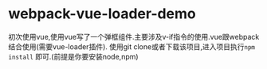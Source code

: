 # webpack-vue-loader-demo
初次使用vue,使用vue写了一个弹框组件.主要涉及v-if指令的使用.vue跟webpack结合使用(需要vue-loader插件).
使用git clone或者下载该项目,进入项目执行`npm install` 即可.(前提是你要安装node,npm)
